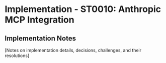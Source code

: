 # Implementation - ST0010: Anthropic MCP Integration

## Implementation Notes

[Notes on implementation details, decisions, challenges, and their resolutions]

